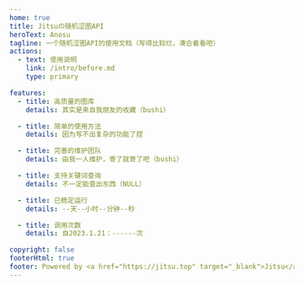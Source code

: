 ```yaml
---
home: true
title: Jitsuの随机涩图API
heroText: Anosu
tagline: 一个随机涩图API的使用文档（写得比较烂，凑合着看吧）
actions:
  - text: 使用说明
    link: /intro/before.md
    type: primary

features:
  - title: 高质量的图库
    details: 其实是来自我朋友的收藏（bushi）

  - title: 简单的使用方法
    details: 因为写不出复杂的功能了捏

  - title: 完善的维护团队
    details: 由我一人维护，寄了就寄了吧（bushi）

  - title: 支持关键词查询
    details: 不一定能查出东西（NULL）

  - title: 已稳定运行
    details: --天--小时--分钟--秒

  - title: 调用次数
    details: 自2023.1.21：------次

copyright: false
footerHtml: true
footer: Powered by <a href="https://jitsu.top" target="_blank">Jitsu</a>
---
```


<script>
  let secs = parseInt((new Date().getTime() - new Date('2022-12-21 23:26:10').getTime()) / 1000)
  let time = {
    day: Math.floor(secs / 86400),
    hour: Math.floor(secs % 86400 / 3600),
    min: Math.floor(secs % 86400 % 3600 / 60),
    sec: secs % 86400 % 3600 % 60
  }
  let xmlhttp;
  xmlhttp = new XMLHttpRequest();
  xmlhttp.onreadystatechange = function()
	{
		if (xmlhttp.readyState == 4 && xmlhttp.status == 200)
		{
        let features = document.getElementsByClassName('feature')
      features[4].children[1].innerText = time.day + '天' + time.hour + '小时' + time.min + '分钟' + time.sec + '秒'
      features[5].children[1].innerText = '自2023.1.21：' + xmlhttp.responseText + '次'
		}
	}
	xmlhttp.open("GET", "https://image.anosu.top/pixiv/count", true);
	xmlhttp.send();
</script>